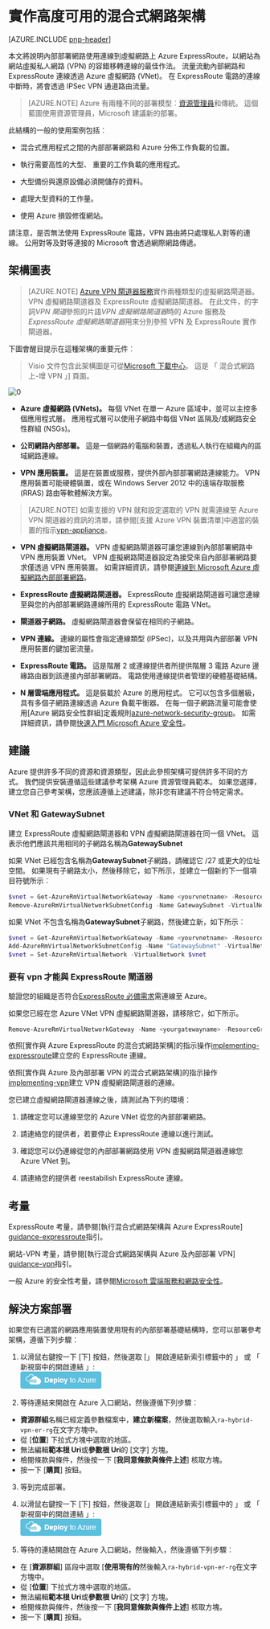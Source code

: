 <properties
   pageTitle="實作高度可用的混合式網路架構 |Microsoft Azure"
   description="如何實作橫跨 Azure 虛擬網路和連線與 VPN 閘道器容錯移轉 ExpressRoute 內部網路的安全網站間的網路架構。"
   services="guidance,virtual-network,vpn-gateway,expressroute"
   documentationCenter="na"
   authors="telmosampaio"
   manager="christb"
   editor=""
   tags="azure-resource-manager"/>

<tags
   ms.service="guidance"
   ms.devlang="na"
   ms.topic="article"
   ms.tgt_pltfrm="na"
   ms.workload="na"
   ms.date="10/24/2016"
   ms.author="telmos"/>

# <a name="implementing-a-highly-available-hybrid-network-architecture"></a>實作高度可用的混合式網路架構

[AZURE.INCLUDE [pnp-header](../../includes/guidance-pnp-header-include.md)]

本文將說明內部部署網路使用連線到虛擬網路上 Azure ExpressRoute，以網站為網站虛擬私人網路 (VPN) 的容錯移轉連線的最佳作法。 流量流動內部網路和 ExpressRoute 連線透過 Azure 虛擬網路 (VNet)。  在 ExpressRoute 電路的連線中斷時，將會透過 IPSec VPN 通道路由流量。

> [AZURE.NOTE] Azure 有兩種不同的部署模型︰[資源管理員][resource-manager-overview]和傳統。 這個藍圖使用資源管理員，Microsoft 建議新的部署。

此結構的一般的使用案例包括︰

- 混合式應用程式之間的內部部署網路和 Azure 分佈工作負載的位置。

- 執行需要高性的大型、 重要的工作負載的應用程式。

- 大型備份與還原設備必須開儲存的資料。

- 處理大型資料的工作量。

- 使用 Azure 損毀修復網站。

請注意，是否無法使用 ExpressRoute 電路，VPN 路由將只處理私人對等的連線。 公用對等及對等連接的 Microsoft 會透過網際網路傳遞。

## <a name="architecture-diagram"></a>架構圖表

>[AZURE.NOTE] [Azure VPN 閘道器服務][azure-vpn-gateway]實作兩種類型的虛擬網路閘道器。VPN 虛擬網路閘道器及 ExpressRoute 虛擬網路閘道器。 在此文件，的字詞*VPN 閘道*參照的片語*VPN 虛擬網路閘道器*時的 Azure 服務及*ExpressRoute 虛擬網路閘道器*用來分別參照 VPN 及 ExpressRoute 實作閘道器。

下圖會醒目提示在這種架構的重要元件︰

> Visio 文件包含此架構圖是可從[Microsoft 下載中心][visio-download]。 這是 「 混合式網路上-增 VPN 」] 頁面。

![[0]][0]

- **Azure 虛擬網路 (VNets)。** 每個 VNet 在單一 Azure 區域中，並可以主控多個應用程式層。 應用程式層可以使用子網路中每個 VNet 區隔及/或網路安全性群組 (NSGs)。

- **公司網路內部部署。** 這是一個網路的電腦和裝置，透過私人執行在組織內的區域網路連線。

- **VPN 應用裝置。** 這是在裝置或服務，提供外部內部部署網路連線能力。 VPN 應用裝置可能硬體裝置，或在 Windows Server 2012 中的遠端存取服務 (RRAS) 路由等軟體解決方案。

> [AZURE.NOTE] 如需支援的 VPN 就和設定選取的 VPN 就需連線至 Azure VPN 閘道器的資訊的清單，請參閱[支援 Azure VPN 裝置清單]中適當的裝置的指示[vpn-appliance]。

- **VPN 虛擬網路閘道器。** VPN 虛擬網路閘道器可讓您連線到內部部署網路中 VPN 應用裝置 VNet。 VPN 虛擬網路閘道器設定為接受來自內部部署網路要求僅透過 VPN 應用裝置。 如需詳細資訊，請參閱[連線到 Microsoft Azure 虛擬網路內部部署網路][connect-to-an-Azure-vnet]。

- **ExpressRoute 虛擬網路閘道器。** ExpressRoute 虛擬網路閘道器可讓您連線至與您的內部部署網路連線所用的 ExpressRoute 電路 VNet。

- **閘道器子網路。** 虛擬網路閘道器會保留在相同的子網路。

- **VPN 連線。** 連線的屬性會指定連線類型 (IPSec)，以及共用與內部部署 VPN 應用裝置的鍵加密流量。

- **ExpressRoute 電路。** 這是階層 2 或連線提供者所提供階層 3 電路 Azure 邊緣路由器到該連接內部部署網路。 電路使用連線提供者管理的硬體基礎結構。

- **N 層雲端應用程式。** 這是裝載於 Azure 的應用程式。 它可以包含多個層級，具有多個子網路連線透過 Azure 負載平衡器。 在每一個子網路流量可能會使用[Azure 網路安全性群組]定義規則[azure-network-security-group](NSGs)。 如需詳細資訊，請參閱[快速入門 Microsoft Azure 安全性][getting-started-with-azure-security]。

## <a name="recommendations"></a>建議

Azure 提供許多不同的資源和資源類型，因此此參照架構可提供許多不同的方式。 我們提供安裝遵循這些建議參考架構 Azure 資源管理員範本。 如果您選擇，建立您自己參考架構，您應該遵循上述建議，除非您有建議不符合特定需求。

### <a name="vnet-and-gatewaysubnet"></a>VNet 和 GatewaySubnet

建立 ExpressRoute 虛擬網路閘道器和 VPN 虛擬網路閘道器在同一個 VNet。 這表示他們應該共用相同的子網路名稱為**GatewaySubnet**

如果 VNet 已經包含名稱為**GatewaySubnet**子網路，請確認它 /27 或更大的位址空間。 如果現有子網路太小，然後移除它，如下所示，並建立一個新的下一個項目符號所示︰

```powershell
$vnet = Get-AzureRmVirtualNetworkGateway -Name <yourvnetname> -ResourceGroupName <yourresourcegroup>
Remove-AzureRmVirtualNetworkSubnetConfig -Name GatewaySubnet -VirtualNetwork $vnet
```

如果 VNet 不包含名稱為**GatewaySubnet**子網路，然後建立新，如下所示︰

```powershell
$vnet = Get-AzureRmVirtualNetworkGateway -Name <yourvnetname> -ResourceGroupName <yourresourcegroup>
Add-AzureRmVirtualNetworkSubnetConfig -Name "GatewaySubnet" -VirtualNetwork $vnet -AddressPrefix "10.200.255.224/27"
$vnet = Set-AzureRmVirtualNetwork -VirtualNetwork $vnet
```

### <a name="vpn-and-expressroute-gateways"></a>要有 vpn 才能與 ExpressRoute 閘道器

驗證您的組織是否符合[ExpressRoute 必備需求][expressroute-prereq]需連線至 Azure。

如果您已經在您 Azure VNet VPN 虛擬網路閘道器，請移除它，如下所示。

```powershell
Remove-AzureRmVirtualNetworkGateway -Name <yourgatewayname> -ResourceGroupName <yourresourcegroup>
```

依照[實作與 Azure ExpressRoute 的混合式網路架構]的指示操作[implementing-expressroute]建立您的 ExpressRoute 連線。

依照[實作與 Azure 及內部部署 VPN 的混合式網路架構]的指示操作[implementing-vpn]建立 VPN 虛擬網路閘道器的連線。

您已建立虛擬網路閘道器連線之後，請測試為下列的環境︰

1. 請確定您可以連線至您的 Azure VNet 從您的內部部署網路。

2. 請連絡您的提供者，若要停止 ExpressRoute 連線以進行測試。

3. 確認您可以仍連線從您的內部部署網路使用 VPN 虛擬網路閘道器連線您 Azure VNet 到。

4. 請連絡您的提供者 reestabilish ExpressRoute 連線。

## <a name="considerations"></a>考量

ExpressRoute 考量，請參閱[執行混合式網路架構與 Azure ExpressRoute] [guidance-expressroute]指引。

網站-VPN 考量，請參閱[執行混合式網路架構與 Azure 及內部部署 VPN] [guidance-vpn]指引。

一般 Azure 的安全性考量，請參閱[Microsoft 雲端服務和網路安全性][best-practices-security]。

## <a name="solution-deployment"></a>解決方案部署

如果您有已適當的網路應用裝置使用現有的內部部署基礎結構時，您可以部署參考架構，遵循下列步驟︰

1. 以滑鼠右鍵按一下 [下] 按鈕，然後選取 [」 開啟連結新索引標籤中的 」 或 「 新視窗中的開啟連結 」:  
[![部署至 Azure](./media/blueprints/deploybutton.png)](https://portal.azure.com/#create/Microsoft.Template/uri/https%3A%2F%2Fraw.githubusercontent.com%2Fmspnp%2Freference-architectures%2Fmaster%2Fguidance-hybrid-network-vpn-er%2Fazuredeploy.json)

2. 等待連結来開啟在 Azure 入口網站，然後遵循下列步驟︰ 
  - **資源群組**名稱已經定義參數檔案中，**建立新檔案**，然後選取輸入`ra-hybrid-vpn-er-rg`在文字方塊中。
  - 從 [**位置**] 下拉式方塊中選取的地區。
  - 無法編輯**範本根 Uri**或**參數根 Uri**的 [文字] 方塊。
  - 檢閱條款與條件，然後按一下 [**我同意條款與條件上述**] 核取方塊。
  - 按一下 [**購買**] 按鈕。

3. 等到完成部署。

4. 以滑鼠右鍵按一下 [下] 按鈕，然後選取 [」 開啟連結新索引標籤中的 」 或 「 新視窗中的開啟連結 」:  
[![部署至 Azure](./media/blueprints/deploybutton.png)](https://portal.azure.com/#create/Microsoft.Template/uri/https%3A%2F%2Fraw.githubusercontent.com%2Fmspnp%2Freference-architectures%2Fmaster%2Fguidance-hybrid-network-vpn-er%2Fazuredeploy-expressRouteCircuit.json)

5. 等待的連結開啟在 Azure 入口網站，然後輸入，然後遵循下列步驟︰ 
  - 在 [**資源群組**] 區段中選取 [**使用現有的**然後輸入`ra-hybrid-vpn-er-rg`在文字方塊中。
  - 從 [**位置**] 下拉式方塊中選取的地區。
  - 無法編輯**範本根 Uri**或**參數根 Uri**的 [文字] 方塊。
  - 檢閱條款與條件，然後按一下 [**我同意條款與條件上述**] 核取方塊。
  - 按一下 [**購買**] 按鈕。

<!-- links -->

[resource-manager-overview]: ../azure-resource-manager/resource-group-overview.md
[vpn-appliance]: ../vpn-gateway/vpn-gateway-about-vpn-devices.md
[azure-vpn-gateway]: ../vpn-gateway/vpn-gateway-about-vpngateways.md
[connect-to-an-Azure-vnet]: https://technet.microsoft.com/library/dn786406.aspx
[azure-network-security-group]: ../virtual-network/virtual-networks-nsg.md
[getting-started-with-azure-security]: ./../security/azure-security-getting-started.md
[expressroute-prereq]: ../expressroute/expressroute-prerequisites.md
[implementing-expressroute]: ./guidance-hybrid-network-expressroute.md#implementing-this-architecture
[implementing-vpn]: ./guidance-hybrid-network-vpn.md#implementing-this-architecture
[guidance-expressroute]: ./guidance-hybrid-network-expressroute.md
[guidance-vpn]: ./guidance-hybrid-network-vpn.md
[best-practices-security]: ../best-practices-network-security.md
[solution-script]: https://github.com/mspnp/reference-architectures/tree/master/guidance-hybrid-network-vpn-er/Deploy-ReferenceArchitecture.ps1
[solution-script-bash]: https://github.com/mspnp/reference-architectures/tree/master/guidance-hybrid-network-vpn-er/deploy-reference-architecture.sh
[vnet-parameters]: https://github.com/mspnp/reference-architectures/tree/master/guidance-hybrid-network-vpn-er/parameters/virtualNetwork.parameters.json
[virtualnetworkgateway-vpn-parameters]: https://github.com/mspnp/reference-architectures/tree/master/guidance-hybrid-network-vpn-er/parameters/virtualNetworkGateway-vpn.parameters.json
[virtualnetworkgateway-expressroute-parameters]: https://github.com/mspnp/reference-architectures/tree/master/guidance-hybrid-network-vpn-er/parameters/virtualNetworkGateway-expressRoute.parameters.json
[er-circuit-parameters]: https://github.com/mspnp/reference-architectures/tree/master/guidance-hybrid-network-vpn-er/parameters/expressRouteCircuit.parameters.json
[azure-powershell-download]: https://azure.microsoft.com/documentation/articles/powershell-install-configure/
[naming conventions]: ./guidance-naming-conventions.md
[azure-cli]: https://azure.microsoft.com/documentation/articles/xplat-cli-install/
[visio-download]: http://download.microsoft.com/download/1/5/6/1569703C-0A82-4A9C-8334-F13D0DF2F472/RAs.vsdx
[0]: ./media/blueprints/hybrid-network-expressroute-vpn-failover.png "使用 ExpressRoute 及 VPN 閘道器的高度可用的混合式網路架構的結構"
[ARM-Templates]: https://azure.microsoft.com/documentation/articles/resource-group-authoring-templates/
